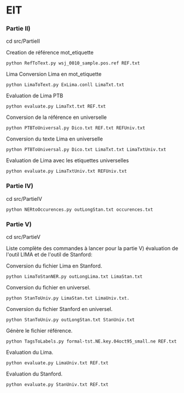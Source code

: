 # EIT
### Partie II)
cd src/PartieII

Creation de référence mot_etiquette

	python RefToText.py wsj_0010_sample.pos.ref REF.txt

Lima Conversion Lima en mot_etiquette

	python LimaToText.py ExLima.conll LimaTxt.txt

	
Evaluation de Lima PTB
	
	python evaluate.py LimaTxt.txt REF.txt
	
	
Conversion de la référence en universelle
	
	python PTBToUniversal.py Dico.txt REF.txt REFUniv.txt

	
Conversion du texte Lima en universelle	
	
	python PTBToUniversal.py Dico.txt LimaTxt.txt LimaTxtUniv.txt

	
Evaluation de Lima avec les etiquettes universelles	

	python evaluate.py LimaTxtUniv.txt REFUniv.txt

	

### Partie IV)
cd src/PartieIV

	python NERtoOccurences.py outLongStan.txt occurences.txt

### Partie V)
cd src/PartieV

Liste complète des commandes à lancer  pour la partie V) évaluation de l'outil LIMA et de l'outil de Stanford:

Conversion du fichier Lima en Stanford.
	
	python LimaToStanNER.py outLongLima.txt LimaStan.txt


Conversion du fichier en universel.	
		
	python StanToUniv.py LimaStan.txt LimaUniv.txt.

Conversion du fichier Stanford en universel.		
	
	python StanToUniv.py outLongStan.txt StanUniv.txt

		
Génère le fichier référence.

	python TagsToLabels.py formal-tst.NE.key.04oct95_small.ne REF.txt

Evaluation du Lima.

	python evaluate.py LimaUniv.txt REF.txt
		

Evaluation du Stanford.
	
	python evaluate.py StanUniv.txt REF.txt

	
